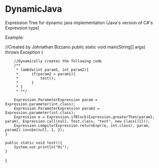 # DynamicJava
 
Expression Tree for dynamic java implementation (Java's version of C#'s Expression type)

Example:

//Created by Johnathan Bizzano
public static void main(String[] args) throws Exception {
        
        //Dynamically creates the following code
        /**
         * lambda(int param1, int param2){
         *      if(param2 > param1){
         *          test();
         *      }
         * }    
         * **/
        
        Expression.ParameterExpression param = Expression.parameter(int.class);
        Expression.ParameterExpression param2 = Expression.parameter(int.class);
        Expression e = Expression.ifBlock(Expression.greaterThen(param2, param), Expression.call(null, Test.class, "test", new Class[]{}));
        Expression.compile(Expression.returnExpr(e, int.class), param, param2).invoke(null, 1, 2);
    }

    public static void test(){
        System.out.println("Hi");
    }
 }
